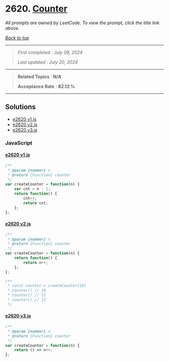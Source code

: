# 2620. [Counter](<https://leetcode.com/problems/counter>)

*All prompts are owned by LeetCode. To view the prompt, click the title link above.*

*[Back to top](<../README.md>)*

------

> *First completed : July 09, 2024*
>
> *Last updated : July 20, 2024*

------

> **Related Topics** : **N/A**
>
> **Acceptance Rate** : **82.12 %**

------

## Solutions

- [e2620 v1.js](<../my-submissions/e2620 v1.js>)
- [e2620 v2.js](<../my-submissions/e2620 v2.js>)
- [e2620 v3.js](<../my-submissions/e2620 v3.js>)
### JavaScript
#### [e2620 v1.js](<../my-submissions/e2620 v1.js>)
```JavaScript
/**
 * @param {number} n
 * @return {Function} counter
 */
var createCounter = function(n) {
    var cnt = n - 1;
    return function() {
        cnt++;
        return cnt;
    };
};

```

#### [e2620 v2.js](<../my-submissions/e2620 v2.js>)
```JavaScript
/**
 * @param {number} n
 * @return {Function} counter
 */
var createCounter = function(n) {
    return function() {
        return n++;
    };
};

/** 
 * const counter = createCounter(10)
 * counter() // 10
 * counter() // 11
 * counter() // 12
 */
```

#### [e2620 v3.js](<../my-submissions/e2620 v3.js>)
```JavaScript
/**
 * @param {number} n
 * @return {Function} counter
 */
var createCounter = function(n) {
    return () => n++;
};
```

